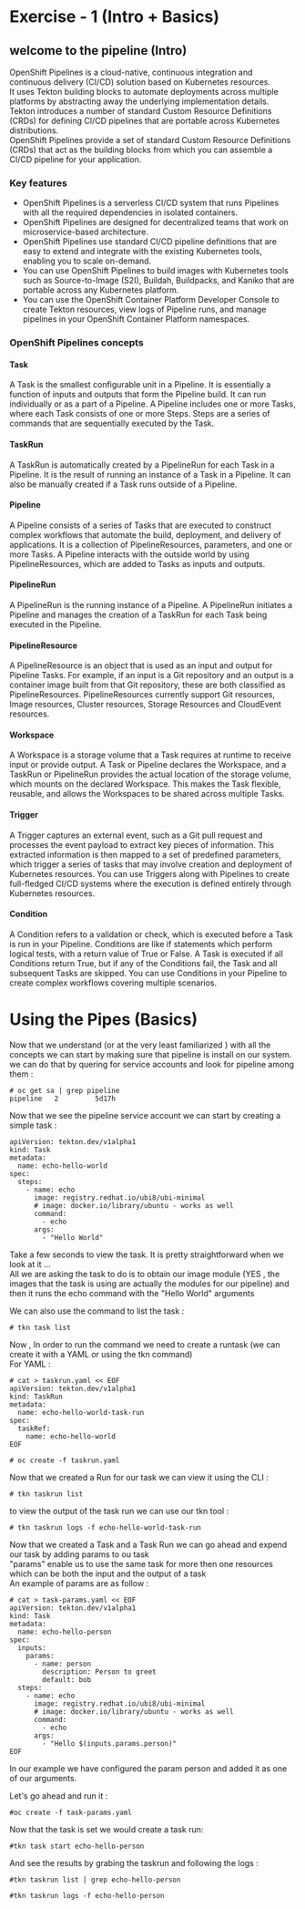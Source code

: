 # Exercise - 1 (Intro + Basics)

## welcome to the pipeline (Intro) 

OpenShift Pipelines is a cloud-native, continuous integration and continuous delivery (CI/CD) solution based on Kubernetes resources.  
It uses Tekton building blocks to automate deployments across multiple platforms by abstracting away the underlying implementation details.   Tekton introduces a number of standard Custom Resource Definitions (CRDs) for defining CI/CD pipelines that are portable across Kubernetes distributions.  
OpenShift Pipelines provide a set of standard Custom Resource Definitions (CRDs) that act as the building blocks from which you can assemble a CI/CD pipeline for your application.    

### Key features

  - OpenShift Pipelines is a serverless CI/CD system that runs Pipelines with all the required dependencies in isolated containers.
  - OpenShift Pipelines are designed for decentralized teams that work on microservice-based architecture.
  - OpenShift Pipelines use standard CI/CD pipeline definitions that are easy to extend and integrate with the existing Kubernetes tools, enabling you to scale on-demand.
  - You can use OpenShift Pipelines to build images with Kubernetes tools such as Source-to-Image (S2I), Buildah, Buildpacks, and Kaniko that are portable across any Kubernetes platform.
  - You can use the OpenShift Container Platform Developer Console to create Tekton resources, view logs of Pipeline runs, and manage pipelines in your OpenShift Container Platform namespaces.

### OpenShift Pipelines concepts

#### Task
A Task is the smallest configurable unit in a Pipeline. It is essentially a function of inputs and outputs that form the Pipeline build. It can run individually or as a part of a Pipeline. A Pipeline includes one or more Tasks, where each Task consists of one or more Steps. Steps are a series of commands that are sequentially executed by the Task.

#### TaskRun
A TaskRun is automatically created by a PipelineRun for each Task in a Pipeline. It is the result of running an instance of a Task in a Pipeline. It can also be manually created if a Task runs outside of a Pipeline.

#### Pipeline
A Pipeline consists of a series of Tasks that are executed to construct complex workflows that automate the build, deployment, and delivery of applications. It is a collection of PipelineResources, parameters, and one or more Tasks. A Pipeline interacts with the outside world by using PipelineResources, which are added to Tasks as inputs and outputs.

#### PipelineRun
A PipelineRun is the running instance of a Pipeline. A PipelineRun initiates a Pipeline and manages the creation of a TaskRun for each Task being executed in the Pipeline.

#### PipelineResource
A PipelineResource is an object that is used as an input and output for Pipeline Tasks. For example, if an input is a Git repository and an output is a container image built from that Git repository, these are both classified as PipelineResources. PipelineResources currently support Git resources, Image resources, Cluster resources, Storage Resources and CloudEvent resources.

#### Workspace
A Workspace is a storage volume that a Task requires at runtime to receive input or provide output. A Task or Pipeline declares the Workspace, and a TaskRun or PipelineRun provides the actual location of the storage volume, which mounts on the declared Workspace. This makes the Task flexible, reusable, and allows the Workspaces to be shared across multiple Tasks.

#### Trigger
A Trigger captures an external event, such as a Git pull request and processes the event payload to extract key pieces of information. This extracted information is then mapped to a set of predefined parameters, which trigger a series of tasks that may involve creation and deployment of Kubernetes resources. You can use Triggers along with Pipelines to create full-fledged CI/CD systems where the execution is defined entirely through Kubernetes resources.

#### Condition
A Condition refers to a validation or check, which is executed before a Task is run in your Pipeline. Conditions are like if statements which perform logical tests, with a return value of True or False. A Task is executed if all Conditions return True, but if any of the Conditions fail, the Task and all subsequent Tasks are skipped. You can use Conditions in your Pipeline to create complex workflows covering multiple scenarios.


# Using the Pipes (Basics)
Now that we understand (or at the very least familiarized ) with all the concepts we can start by making sure that pipeline is install on our system.  
we can do that by quering for service accounts and look for pipeline among them :

    # oc get sa | grep pipeline
    pipeline   2         5d17h


Now that we see the pipeline service account we can start by creating a simple task :

    apiVersion: tekton.dev/v1alpha1
    kind: Task
    metadata:
      name: echo-hello-world
    spec:
      steps:
        - name: echo
          image: registry.redhat.io/ubi8/ubi-minimal
          # image: docker.io/library/ubuntu - works as well
          command:
            - echo
          args:
            - "Hello World"

Take a few seconds to view the task. It is pretty straightforward when we look at it ...  
All we are asking the task to do is to obtain our image module (YES , the images that the task is using are actually the modules for our pipeline) and then it runs the echo command with the "Hello World" arguments

We can also use the command to list the task :

    # tkn task list

Now , In order to run the command we need to create a runtask (we can create it with a YAML or using the tkn command)  
For YAML :

    # cat > taskrun.yaml << EOF
    apiVersion: tekton.dev/v1alpha1
    kind: TaskRun
    metadata:
      name: echo-hello-world-task-run
    spec:
      taskRef:
        name: echo-hello-world
    EOF

    # oc create -f taskrun.yaml

Now that we created a Run for our task we can view it using the CLI :

    # tkn taskrun list

to view the output of the task run we can use our tkn tool :

    # tkn taskrun logs -f echo-hello-world-task-run

Now that we created a Task and a Task Run we can go ahead and expend our task by adding params to ou task  
"params" enable us to use the same task for more then one resources which can be both the input and the output of a task  
An example of params are as follow :

    # cat > task-params.yaml << EOF
    apiVersion: tekton.dev/v1alpha1
    kind: Task
    metadata:
      name: echo-hello-person
    spec:
      inputs:
        params:
          - name: person
            description: Person to greet
            default: bob
      steps:
        - name: echo
          image: registry.redhat.io/ubi8/ubi-minimal
          # image: docker.io/library/ubuntu - works as well
          command:
            - echo
          args:
            - "Hello $(inputs.params.person)"
    EOF

In our example we have configured the param person and added it as one of our arguments.  

Let's go ahead and run it :

    #oc create -f task-params.yaml

Now that the task is set we would create a task run:

    #tkn task start echo-hello-person

And see the results by grabing the taskrun and following the logs :

    #tkn taskrun list | grep echo-hello-person

    #tkn taskrun logs -f echo-hello-person

